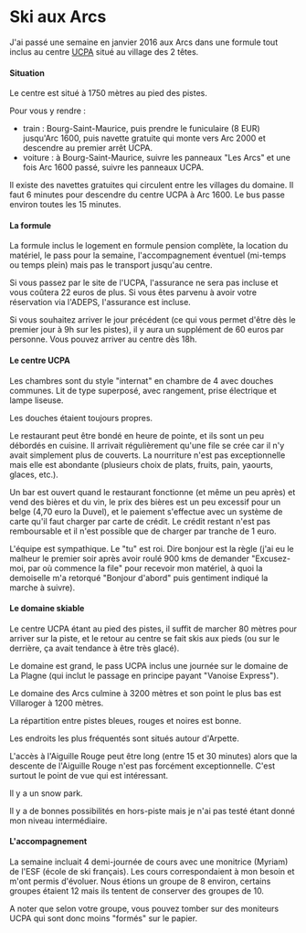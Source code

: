# Ski aux Arcs

J'ai passé une semaine en janvier 2016 aux Arcs dans une formule tout inclus au centre [UCPA](http://www.ucpa-vacances.com/) situé au village des 2 têtes. 

#### Situation

Le centre est situé à 1750 mètres au pied des pistes.

Pour vous y rendre :

* train : Bourg-Saint-Maurice, puis prendre le funiculaire (8 EUR) jusqu'Arc 1600, puis navette gratuite qui monte vers Arc 2000 et descendre au premier arrêt UCPA.
* voiture : à Bourg-Saint-Maurice, suivre les panneaux "Les Arcs" et une fois Arc 1600 passé, suivre les panneaux UCPA.

Il existe des navettes gratuites qui circulent entre les villages du domaine. Il faut 6 minutes pour descendre du centre UCPA à Arc 1600. Le bus passe environ toutes les 15 minutes.

#### La formule

La formule inclus le logement en formule pension complète, la location du matériel, le pass pour la semaine, l'accompagnement éventuel (mi-temps ou temps plein) mais pas le transport jusqu'au centre.

Si vous passez par le site de l'UCPA, l'assurance ne sera pas incluse et vous coûtera 22 euros de plus. Si vous êtes parvenu à avoir votre réservation via l'ADEPS, l'assurance est incluse.

Si vous souhaitez arriver le jour précédent (ce qui vous permet d'être dès le premier jour à 9h sur les pistes), il y aura un supplément de 60 euros par personne. Vous pouvez arriver au centre dès 18h.

#### Le centre UCPA

Les chambres sont du style "internat" en chambre de 4 avec douches communes. Lit de type superposé, avec rangement, prise électrique et lampe liseuse.

Les douches étaient toujours propres.

Le restaurant peut être bondé en heure de pointe, et ils sont un peu débordés en cuisine. Il arrivait régulièrement qu'une file se crée car il n'y avait simplement plus de couverts. La nourriture n'est pas exceptionnelle mais elle est abondante (plusieurs choix de plats, fruits, pain, yaourts, glaces, etc.).

Un bar est ouvert quand le restaurant fonctionne (et même un peu après) et vend des bières et du vin, le prix des bières est un peu excessif pour un belge (4,70 euro la Duvel), et le paiement s'effectue avec un système de carte qu'il faut charger par carte de crédit. Le crédit restant n'est pas remboursable et il n'est possible que de charger par tranche de 1 euro.

L'équipe est sympathique. Le "tu" est roi. Dire bonjour est la règle (j'ai eu le malheur le premier soir après avoir roulé 900 kms de demander "Excusez-moi, par où commence la file" pour recevoir mon matériel, à quoi la demoiselle m'a retorqué "Bonjour d'abord" puis gentiment indiqué la marche à suivre).

#### Le domaine skiable

Le centre UCPA étant au pied des pistes, il suffit de marcher 80 mètres pour arriver sur la piste, et le retour au centre se fait skis aux pieds (ou sur le derrière, ça avait tendance à être très glacé).

Le domaine est grand, le pass UCPA inclus une journée sur le domaine de La Plagne (qui inclut le passage en principe payant "Vanoise Express").

Le domaine des Arcs culmine à 3200 mètres et son point le plus bas est Villaroger à 1200 mètres.

La répartition entre pistes bleues, rouges et noires est bonne.

Les endroits les plus fréquentés sont situés autour d'Arpette.

L'accès à l'Aiguille Rouge peut être long (entre 15 et 30 minutes) alors que la descente de l'Aiguille Rouge n'est pas forcément exceptionnelle. C'est surtout le point de vue qui est intéressant.

Il y a un snow park.

Il y a de bonnes possibilités en hors-piste mais je n'ai pas testé étant donné mon niveau intermédiaire.

#### L'accompagnement

La semaine incluait 4 demi-journée de cours avec une monitrice (Myriam) de l'ESF (école de ski français). Les cours correspondaient à mon besoin et m'ont permis d'évoluer. Nous étions un groupe de 8 environ, certains groupes étaient 12 mais ils tentent de conserver des groupes de 10.

A noter que selon votre groupe, vous pouvez tomber sur des moniteurs UCPA qui sont donc moins "formés" sur le papier.
